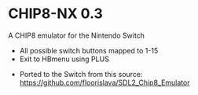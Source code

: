 # CHIP8-NX 0.3
A CHIP8 emulator for the Nintendo Switch

* All possible switch buttons mapped to 1-15 
* Exit to HBmenu using PLUS

- Ported to the Switch from this source: https://github.com/floorislava/SDL2_Chip8_Emulator